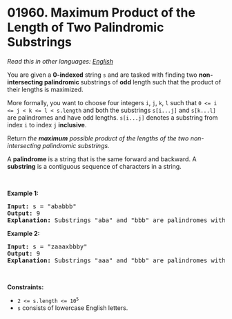 # 01960. Maximum Product of the Length of Two Palindromic Substrings

  _Read this in other languages:_
    [_English_](README.md)

<p>You are given a <strong>0-indexed</strong> string <code>s</code> and are tasked with finding two <strong>non-intersecting palindromic </strong>substrings of <strong>odd</strong> length such that the product of their lengths is maximized.</p>

<p>More formally, you want to choose four integers <code>i</code>, <code>j</code>, <code>k</code>, <code>l</code> such that <code>0 &lt;= i &lt;= j &lt; k &lt;= l &lt; s.length</code> and both the substrings <code>s[i...j]</code> and <code>s[k...l]</code> are palindromes and have odd lengths. <code>s[i...j]</code> denotes a substring from index <code>i</code> to index <code>j</code> <strong>inclusive</strong>.</p>

<p>Return <em>the <strong>maximum</strong> possible product of the lengths of the two non-intersecting palindromic substrings.</em></p>

<p>A <strong>palindrome</strong> is a string that is the same forward and backward. A <strong>substring</strong> is a contiguous sequence of characters in a string.</p>

<p>&nbsp;</p>
<p><strong>Example 1:</strong></p>

<pre>
<strong>Input:</strong> s = &quot;ababbb&quot;
<strong>Output:</strong> 9
<strong>Explanation:</strong> Substrings &quot;aba&quot; and &quot;bbb&quot; are palindromes with odd length. product = 3 * 3 = 9.
</pre>

<p><strong>Example 2:</strong></p>

<pre>
<strong>Input:</strong> s = &quot;zaaaxbbby&quot;
<strong>Output:</strong> 9
<strong>Explanation:</strong> Substrings &quot;aaa&quot; and &quot;bbb&quot; are palindromes with odd length. product = 3 * 3 = 9.
</pre>

<p>&nbsp;</p>
<p><strong>Constraints:</strong></p>

<ul>
	<li><code>2 &lt;= s.length &lt;= 10<sup>5</sup></code></li>
	<li><code>s</code> consists of lowercase English letters.</li>
</ul>
